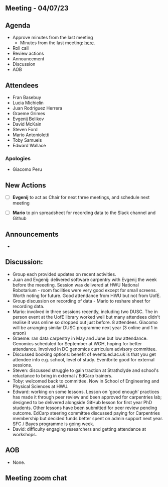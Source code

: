 ## Meeting - 04/07/23

## Agenda

* Approve minutes from the last meeting
   * Minutes from the last meeting: [here](https://github.com/edcarp/organising-committee/blob/main/minutes/2023/2023_03_23_EdCarp_Organising_Committee.md).
* Roll call
* Review actions
* Announcement
* Discussion
* AOB

## Attendees
* Fran Basebuy
* Lucia Michielin
* Juan Rodriguez Herrera
* Graeme Grimes
* Evgenij Belikov
* David McKain
* Steven Ford
* Mario Antonioletti
* Toby Samuels
* Edward Wallace


###  Apologies
* Giacomo Peru

## New Actions

- [ ] **Evgenij** to act as Chair for next three meetings, and schedule next meeting
- [ ] **Mario** to pin spreadsheet for recording data to the Slack channel and Github


## Announcements
* 
## Discussion: 

* Group each provided updates on recent activities.
* Juan and Evgenij: delivered software carpentry with Evgenij the week before the meeeting. Session was delivered at HWU National Robotarium - room facilities were very good except for small screens. Worth noting for future. Good attendance from HWU but not from UofE.
* Group discussion on recording of data - Mario to reshare sheet for recording data.
* Mario: involved in three sessions recently, including two DUSC. The in person event at the UofE library worked well but many attendees didn't realise it was online so dropped out just before. 8 attendees. Giacomo will be arranging similar DUSC programme next year (3 online and 1 in erson)
* Graeme: ran data carpentry in May and June but low attendance. Genomics scheduled for September at WGH, hoping for better attendance. Involved in DC genomics curriculum advisory committee.
* Discussed booking options: benefit of events.ed.ac.uk is that you get attendee info e.g. school, level of study. Eventbrite good for external sessions.
* Steven: discussed struggle to gain traction at Strathclyde and school's reluctance to bring in external / EdCarp trainers.
* Toby: welcomed back to committee. Now in School of Engineering and Physical Sciences at HWU.
* Edward: working on some lessons. Lesson on 'good enough' practices has made it through peer review and been approved for carpentries lab; designed to be delivered alongside GitHub lesson for first year PhD students. Other lessons have been submitted for peer review pending outcome. EdCarp steering committee discussed paying for Carpentries membership but decided funds better spent on admin support next year. SFC / Bayes programme is going week.
* David: difficulty engaging researchers and getting attendance at workshops.

## AOB

* None.

## Meeting zoom chat
```

